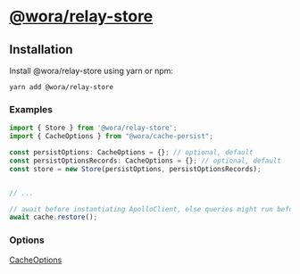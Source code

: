 # [@wora/relay-store](https://github.com/morrys/wora)


## Installation

Install @wora/relay-store using yarn or npm:

```
yarn add @wora/relay-store
```



### Examples

```ts
import { Store } from '@wora/relay-store';
import { CacheOptions } from "@wora/cache-persist";

const persistOptions: CacheOptions = {}; // optional, default
const persistOptionsRecords: CacheOptions = {}; // optional, default
const store = new Store(persistOptions, persistOptionsRecords);


// ...

// await before instantiating ApolloClient, else queries might run before the cache is persisted
await cache.restore();

```


### Options

[CacheOptions](https://github.com/morrys/wora/blob/master/packages/cache-persist/README.md)
